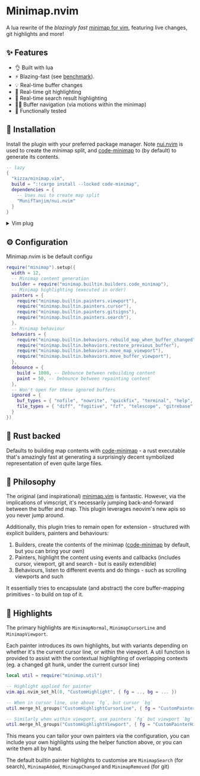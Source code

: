 # Minimap.nvim

A lua rewrite of the _blazingly fast_ [minimap for vim](https://github.com/wfxr/minimap.vim), featuring live changes, git highlights and more!

## ✨ Features
- 👌 Built with lua
- ⚡️ Blazing-fast (see [benchmark](https://github.com/wfxr/code-minimap#benchmark)).
- 💡 Real-time buffer changes
- 🚦 Real-time git highlighting
- 🔎 Real-time search result highlighting
- 🏃‍➡️ Buffer navigation (via motions within the minimap)
- 💊 Functionally tested

## 🔌 Installation

Install the plugin with your preferred package manager.  Note [nui.nvim](https://github.com/MunifTanjim/nui.nvim) is used to create the minimap split, and [code-minimap](https://github.com/wfxr/code-minimap) to
(by default) to generate its contents.
```lua
-- lazy
{
  "kizza/minimap.vim",
  build = ":!cargo install --locked code-minimap",
  dependencies = {
    -- Uses nui to create map split
    "MunifTanjim/nui.nvim"
  }
}
```
<details><summary>Vim plug</summary>

```vim
" vim-plug
call plug#begin()
  Plug "kizza/minimap.vim", {'do': ':!cargo install --locked code-minimap'}
    " Uses nui to create map split
    Plug "MunifTanjim/nui.nvim"
call plug#end()

lua require("minimap").setup()
```
</details>

## ⚙️ Configuration

Minimap.nvim is be default configu
```lua
require("minimap").setup({
  width = 12,
  -- Minimap content generation
  builder = require("minimap.builtin.builders.code_minimap"),
  -- Minimap highlighting (executed in order)
  painters = {
    require("minimap.builtin.painters.viewport"),
    require("minimap.builtin.painters.cursor"),
    require("minimap.builtin.painters.gitsigns"),
    require("minimap.builtin.painters.search"),
  },
  -- Minimap behaviour
  behaviors = {
    require("minimap.builtin.behaviors.rebuild_map_when_buffer_changed"),
    require("minimap.builtin.behaviors.restore_previous_buffer"),
    require("minimap.builtin.behaviors.move_map_viewport"),
    require("minimap.builtin.behaviors.move_buffer_viewport"),
  },
  debounce = {
    build = 1000, -- Debounce between rebuilding content
    paint = 50, -- Debounce between repainting content
  },
  -- Won't open for these ignored buffers
  ignored = {
    buf_types = { "nofile", "nowrite", "quickfix", "terminal", "help", "prompt", "NvimTree" },
    file_types = { "diff", "fugitive", "fzf", "telescope", "gitrebase", "gitcommit", "NvimTree" },
  }
})
```

## 🦀 Rust backed

Defaults to building map contents with [code-minimap](https://github.com/wfxr/code-minimap) - a rust executable that's amazingly fast at generating a surprisingly decent
symbolized representation of even quite large files.

## 🤔 Philosophy

The original (and inspirational) [minimap.vim](https://github.com/wfxr/minimap.vim) is fantastic.  However, via the implications of vimscript, it's necessarily
jumping back-and-forward between the buffer and map.  This plugin leverages neovim's new apis so you never jump around.

Additionally, this plugin tries to remain open for extension - structured with explicit builders, painters and behaviours:
1. Builders, create the contents of the minimap ([code-minimap](https://github.com/wfxr/code-minimap) by default, but you can bring your own)
2. Painters, highlight the content using events and callbacks (includes cursor, viewport, git and search - but is easily extendible)
3. Behaviours, listen to different events and do things - such as scrolling viewports and such

It essentially tries to encapsulate (and abstract) the core buffer-mapping primitives - to build on top of it.

## 🎨 Highlights

The primary highlights are `MinimapNormal`, `MinimapCursorLine` and `MinimapViewport`.

Each painter introduces its own highlights, but with variants depending on whether it's the current cursor line, or within the viewport.
A util function is provided to assist with the contextual highlighting of overlapping contexts (eg. a changed git hunk, under the current cursor line)

```lua
local util = require("minimap.util")

-- Highlight applied for painter
vim.api.nvim_set_hl(0, "CustomHighlight", { fg = .., bg = ... })

-- When in cursor line, use above `fg`, but cursor `bg`
util.merge_hl_groups("CustomHighlightCursorLine", { fg = "CustomPainterHighlight", bg = "MinimapCursorLine" })

-- Similarly when within viewport, use painters `fg` but viewport `bg`
util.merge_hl_groups("CustomHighlightViewport", { fg = "CustomPainterHighlight", bg = "MinimapViewport" })
```

This means you can tailor your own painters via the configuration, you can include your own highlights using the helper function above, or you can write them all by hand.

The default builtin painter highlights to customise are `MinimapSearch` (for search), `MinimapAdded`, `MinimapChanged` and `MinimapRemoved` (for git)
```
